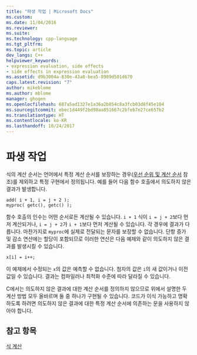 ```yaml
---
title: "파생 작업 | Microsoft Docs"
ms.custom: 
ms.date: 11/04/2016
ms.reviewer: 
ms.suite: 
ms.technology: cpp-language
ms.tgt_pltfrm: 
ms.topic: article
dev_langs: C++
helpviewer_keywords:
- expression evaluation, side effects
- side effects in expression evaluation
ms.assetid: d9b3004a-830e-43a0-bea5-8989d501d670
caps.latest.revision: "7"
author: mikeblome
ms.author: mblome
manager: ghogen
ms.openlocfilehash: 687a5ad1327e1a36a2b854c8a3fcb03d8f45e104
ms.sourcegitcommit: ebec1d449f2bd98aa851667c2bfeb7e27ce657b2
ms.translationtype: HT
ms.contentlocale: ko-KR
ms.lasthandoff: 10/24/2017
---
```

# <a name="side-effects"></a>파생 작업
식의 계산 순서는 언어에서 특정 계산 순서를 보장하는 경우([우선 순위 및 계산 순서](../c-language/precedence-and-order-of-evaluation.md) 참조)를 제외하고 특정 구현에서 정의됩니다. 예를 들어 다음 함수 호출에서 의도하지 않은 결과가 발생합니다.  
  
```  
add( i + 1, i = j + 2 );  
myproc( getc(), getc() );  
```  
  
 함수 호출의 인수는 어떤 순서로든 계산될 수 있습니다. `i + 1` 식이 `i = j + 2`보다 먼저 계산되거나, `i = j + 2`가 `i + 1`보다 먼저 계산될 수 있습니다. 각 경우에 결과가 다릅니다. 마찬가지로 `myproc`에 실제로 전달되는 문자를 보장할 수 없습니다. 단항 증가 및 감소 연산에는 할당이 포함되므로 이러한 연산은 다음 예제와 같이 의도하지 않은 결과를 발생시킬 수 있습니다.  
  
```  
x[i] = i++;  
```  
  
 이 예제에서 수정되는 `x`의 값은 예측할 수 없습니다. 첨자의 값은 `i`의 새 값이거나 이전 값일 수 있습니다. 결과는 컴파일러나 최적화 수준에 따라 달라질 수 있습니다.  
  
 C에서는 의도하지 않은 결과에 대한 계산 순서를 정의하지 않으므로 위에서 설명한 두 계산 방법 모두 올바르며 둘 중 하나가 구현될 수 있습니다. 코드가 이식 가능하고 명확하도록 하려면 의도하지 않은 결과에 대한 특정 계산 순서에 의존하는 문을 사용하지 않아야 합니다.  
  
## <a name="see-also"></a>참고 항목  
 [식 계산](../c-language/expression-evaluation-c.md)
